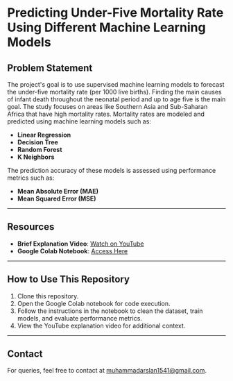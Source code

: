 # **Predicting Under-Five Mortality Rate Using Different Machine Learning Models**

## **Problem Statement**  
The project's goal is to use supervised machine learning models to forecast the under-five mortality rate (per 1000 live births). Finding the main causes of infant death throughout the neonatal period and up to age five is the main goal. The study focuses on areas like Southern Asia and Sub-Saharan Africa that have high mortality rates. Mortality rates are modeled and predicted using machine learning models such as:   
- **Linear Regression**  
- **Decision Tree**   
- **Random Forest**  
- **K Neighbors**

The prediction accuracy of these models is assessed using performance metrics such as:  
- **Mean Absolute Error (MAE)**  
- **Mean Squared Error (MSE)**  

---

## **Resources**
- **Brief Explanation Video**: [Watch on YouTube](https://youtu.be/72l2MEdAw_4)  
- **Google Colab Notebook**: [Access Here](https://colab.research.google.com/drive/1VL0ifNoV3PDzXpxta_jsAdap6Vd3NtZw?usp=sharing)

---

## **How to Use This Repository**  
1. Clone this repository.  
2. Open the Google Colab notebook for code execution.  
3. Follow the instructions in the notebook to clean the dataset, train models, and evaluate performance metrics.  
4. View the YouTube explanation video for additional context.  

---

## **Contact**  
For queries, feel free to contact at muhammadarslan1541@gmail.com.  
